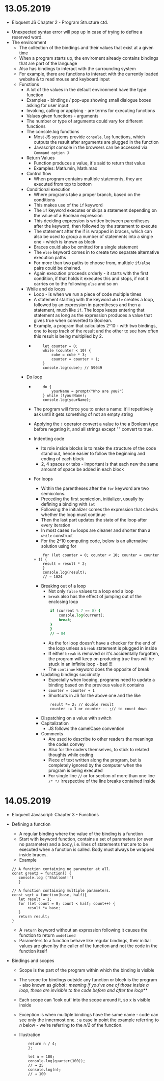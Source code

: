 # 13.05.2019
* Eloquent JS Chapter 2 - Program Structure ctd.
- Unexpected syntax error will pop up in case of trying to define a reserved word.
- The environment
    - The collection of the bindings and their values that exist at a given time
    - When a program starts up, the enviroment already contains bindings that are part of the language 
    - Also has bindings to interact with the surrounding system
    - For example, there are functions to interact with the currently loaded website & to read mouse and keyboard input
    - Functions
        - A lot of the values in the default environment have the type function
        - Examples - bindings / pop-ups showing small dialogue boxes asking for user input
        - Invoking, calling or applying - are terms for executing functions
        - Values given functions - arguments
        - The number or type of arguments could vary for different functions
        - The console.log functions
            - Most JS systems provide `console.log` functions, which outputs the result after arguments are plugged in the function
            - Javascript console in the browsers can be accessed via `Command option J`
        - Return Values
            - Function produces a value, it's said to return that value
            - Examples: Math.min, Math.max
        - Control flow
            - When program contains multiple statements, they are executed from top to bottom
        - Conditional execution
            - Where programs take a proper branch, based on the conditions
            - This makes use of the `if` keyword
            - The `if` keyword executes or skips a statement depending on the value of a Boolean expression
            - This deciding expression is written between parentheses after the keyword, then followed by the statement to execute
            - The statement after the if is wrapped in braces, which can also be used to group a number of statements into a single one - which is known as block
            - Braces could also be omitted for a single statement
            - The `else` keyword  comes in to create two separate alternative execution paths
            - For more than two paths to choose from, multiple `if/else` pairs could be chained.
            - Again execution proceeds orderly - it starts with the first condition, if that holds it executes this and stops, if not it carries on to the following `else` and so on
        - While and do loops
            - Loop - is when we run a piece of code multiple times
            - A statement starting with the keyword `while` creates a loop, followed by an expression in parentheses and then a statement, much like `if`. The loops keeps entering that statement as long as the expression produces a value that gives true when converted to Boolean.
            - Example, a program that calculates 2^10 - with two bindings, one to keep track of the result and the other to see how often this result is being multiplied by 2.
            - ``` let cube = 1;
                  let counter = 0;
                  while (counter < 10) {
                      cube = cube * 3;
                      counter = counter + 1;
                  }
                  console.log(cube); // 59049
              ```
        - Do loop
            - ``` let yourName;
                  do {
                      yourName = prompt("Who are you?")
                  } while (!yourName);
                  console.log(yourName);
              ```
            - The program will force you to enter a name: it'll repetitively ask until it gets something of not an empty string
            - Applying the `!` operator convert a value to the a Boolean type before negating it, and all strings except "" convert to true. 
            - Indenting code
                - Its role inside blocks is to make the structure of the code stand out, hence easier to follow the beginning and ending of each block
                - 2, 4 spaces or tabs - important is that each new the same amount of space be added in each block
            - For loops
                - Within the parentheses after the `for` keyword are two semicolons.
                - Preceding the first semicolon, initializer, usually by defining a binding with `let`
                - Following the initializer comes the expression that checks whether the loop must continue
                - Then the last part updates the state of the loop after every iteration
                - In most cases `for`loops are cleaner and shorter than a `while` construct
                - For the 2^10 computing code, below is an alternative solution using for

                ```let result = 1;
                    for (let counter = 0; counter < 10; counter = counter + 1) {
                    result = result * 2;
                    }
                    console.log(result);
                    // → 1024
                ``` 
                - Breaking out of a loop
                    - Not only `false` values to a loop end a loop
                    - `break` also has the effect of jumping out of the enclosing loop
                    ```for (let current = 80; ; current = current + 4) {
                        if (current % 7 == 0) {
                            console.log(current);
                            break;
                        }
                        }
                        // → 84
                    ```
                    - As the for loop doesn't have a checker for the end of the loop unless a `break` statement is plugged in inside
                    - If either `break` is removed or it's accidentally forgotten, the program will keep on producing true thus will be stuck in an infinite loop - bad !!!
                    - The `continue` keyword does the opposite of break
                - Updating bindings succinctly
                    - Especially when looping, programs need to update a binding based on the previous value it contains
                    - `counter = counter + 1`
                    - Shortcuts in JS for the above one and the like 
                    ``` counter += 1 or counter ++;
                        result *= 2; // double result
                        counter -= 1 or counter -- ;// to count down
                     ```
                - Dispatching on a value with switch
                - Capitalization
                    - JS follows the camelCase convention
                - Comments
                    - Are used to describe to other readers the meanings the codes convey
                    - Also for the coders themselves, to stick to related thoughts while coding
                    - Piece of text written along the program, but is completely ignored by the computer when the program is being executed
                    - For single line `//` or for section of more than one line `/* */` irrespective of the line breaks contained inside
# 14.05.2019
* Eloquent Javascript: Chapter 3 - Functions
- Defining a function
    - A regular binding where the value of the binding is a function
    - Start with keyword function, contains a set of parameters (or even no parameter) and a body, i.e. lines of statements that are to be executed when a function is called. Body must always be wrapped inside braces.
    - Example
     ``` 
     // A function containing no parameter at all.
     const greetz = function() {
        console.log ('Shallom!!')
        }

    // A function containing multiple parameters.
    const sqrt = function(base, half){
        let result = 1;
        for (let count = 0; count < half; count++) {
            result *= base;
        }
        return result;
    }
     ```
    - A `return` keyword without an expression following it causes the function to return `undefined`
    - Parameters to a function behave like regular bindings, their initial values are given by the caller of the function and not the code in the function itself

- Bindings and scopes
    - Scope is the part of the program within which the binding is visible
    - The scope for bindings outside any function or block is the program - also known as _global_
    : _meaning if you've one of those inside a loop, these are invisible to the code before and after the loop_**

    - Each scope can 'look out' into the scope around it, so x is visible inside
    - Exception is when multiple bindings have the same name - code can see only the innermost one. 
    : a case in point the example referring to _n_ below - we're referring to the _n/2_ of the function.
        
    - Illustration    
        ``` const quarter = function(n) {
            return n / 4;
            };

            let n = 100;
            console.log(quarter(100));
            // → 25
            console.log(n);
            // → 100
        `````